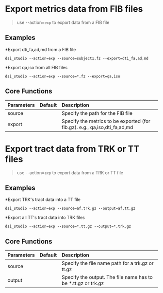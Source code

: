 # Export metrics data from FIB files

> use --action=`exp` to export data from a FIB file

## Examples

*Export dti_fa,ad,md from a FIB file
```
dsi_studio --action=exp --source=subject1.fz --export=dti_fa,ad,md
```

*Export qa,iso from all FIB files
```
dsi_studio --action=exp --source=*.fz --export=qa,iso
```


## Core Functions

| Parameters            | Default | Description                                                                 |
|:-----------------|:--------|:------------------------------------------------------------------------------|
| source |  | Specify the path for the FIB file|
| export |  | Specify the metrics to be exported (for fib.gz). e.g., qa,iso,dti_fa,ad,md |

# Export tract data from TRK or TT files

> use --action=`exp` to export data from a TRK or TT file

## Examples

*Export TRK's tract data into a TT file
```
dsi_studio --action=exp --source=af.trk.gz --output=af.tt.gz
```

*Export all TT's tract data into TRK files
```
dsi_studio --action=exp --source=*.tt.gz --output=*.trk.gz
```

## Core Functions

| Parameters            | Default | Description                                                                 |
|:-----------------|:--------|:------------------------------------------------------------------------------|
| source |  | Specify the file name path for a trk.gz or tt.gz |
| output |  | Specify the output. The file name has to be *.tt.gz or trk.gz |

